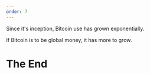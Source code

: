 ```yaml
---
order: 7
---
```


Since it's inception, Bitcoin use has grown exponentially.

If Bitcoin is to be global money, it has more to grow.

# The End